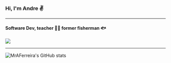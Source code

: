 ### Hi, I'm Andre ✌️
___

#### Software Dev, teacher 🧑‍💻 former fisherman 🐟
<a href="https://www.linkedin.com/in/andr%C3%A9-ferreira-wd/">
<img src="https://img.shields.io/badge/LinkedIn-blue?logo=linkedin&logoColor=white&style=for-the-badge" />
</a>

___

![MrAFerreira's GitHub stats](https://github-readme-stats.vercel.app/api?username=MrAFerreira)


<!--
**MrAFerreira/MrAFerreira** is a ✨ _special_ ✨ repository because its `README.md` (this file) appears on your GitHub profile.

Here are some ideas to get you started:

- 🔭 I’m currently working on ...
- 🌱 I’m currently learning ...
- 👯 I’m looking to collaborate on ...
- 🤔 I’m looking for help with ...
- 💬 Ask me about ...
- 📫 How to reach me: ...
- 😄 Pronouns: ...
- ⚡ Fun fact: ...
-->
